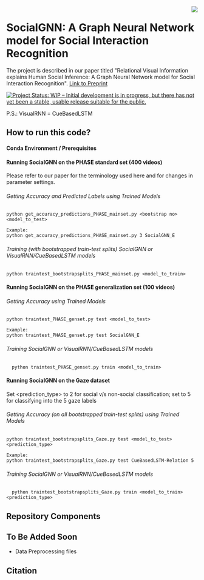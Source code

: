 <img src="icon.png" align="right" />

# SocialGNN: A Graph Neural Network model for Social Interaction Recognition 

The project is described in our paper titled "Relational Visual Information explains Human Social Inference: A Graph Neural Network model for Social Interaction Recognition". [Link to Preprint](https://psyarxiv.com/5cuyr)

[![Project Status: WIP – Initial development is in progress, but there has not yet been a stable, usable release suitable for the public.](https://www.repostatus.org/badges/latest/wip.svg)](https://www.repostatus.org/#wip)

P.S.: VisualRNN = CueBasedLSTM

## How to run this code?

#### Conda Environment / Prerequisites

#### Running SocialGNN on the PHASE standard set (400 videos)
Please refer to our paper for the terminology used here and for changes in parameter settings.
###### Getting Accuracy and Predicted Labels using Trained Models
  ```
  python get_accuracy_predictions_PHASE_mainset.py <bootstrap no> <model_to_test>
  
  Example:
  python get_accuracy_predictions_PHASE_mainset.py 3 SocialGNN_E
  ```
###### Training (with bootstrapped train-test splits) SocialGNN or VisualRNN/CueBasedLSTM models
  ```
  python traintest_bootstrapsplits_PHASE_mainset.py <model_to_train>
  ```
#### Running SocialGNN on the PHASE generalization set (100 videos)
###### Getting Accuracy using Trained Models
  ```
  python traintest_PHASE_genset.py test <model_to_test>
  
  Example:
  python traintest_PHASE_genset.py test SocialGNN_E
  ```
###### Training SocialGNN or VisualRNN/CueBasedLSTM models
```
  python traintest_PHASE_genset.py train <model_to_train>
```


#### Running SocialGNN on the Gaze dataset
Set <prediction_type> to 2 for social v/s non-social classification; set to 5 for classifying into the 5 gaze labels

###### Getting Accuracy (on all bootstrapped train-test splits) using Trained Models
  ```
  python traintest_bootstrapsplits_Gaze.py test <model_to_test> <prediction_type>
  
  Example:
  python traintest_bootstrapsplits_Gaze.py test CueBasedLSTM-Relation 5
  ```
###### Training SocialGNN or VisualRNN/CueBasedLSTM models
```
  python traintest_bootstrapsplits_Gaze.py train <model_to_train> <prediction_type>
```

## Repository Components

## To Be Added Soon
- Data Preprocessing files

## Citation
